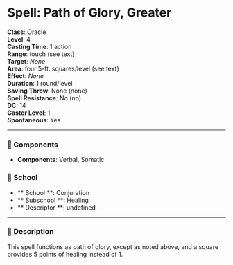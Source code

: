 
# Spell: Path of Glory, Greater
**Class**: Oracle  
**Level**: 4  
**Casting Time**: 1 action  
**Range**: touch (see text)  
**Target**: _None_  
**Area**: four 5-ft. squares/level (see text)  
**Effect**: _None_  
**Duration**: 1 round/level  
**Saving Throw**: None (none)  
**Spell Resistance**: No (no)  
**DC**: 14  
**Caster Level**: 1  
**Spontaneous**: Yes

---

### 🔮 Components
- **Components**: Verbal, Somatic

### 🏫 School
- ** School **: Conjuration
- ** Subschool **: Healing
- ** Descriptor **: undefined
---

### 📜 Description
This spell functions as path of glory, except as noted above, and a square provides 5 points of healing instead of 1.
